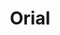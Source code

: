 ---
title: Orial
description: A decentralized social media made for Web 3 🐐
important: true
cover: /assets/img/orial-logo.png
tags:
    - Mobile App
    - React Native
    - TypeScript
    - Gun.js
redirect: https://github.com/http-samc/orial
---